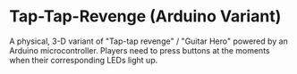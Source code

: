 # Tap-Tap-Revenge     (Arduino Variant)
A physical, 3-D variant of "Tap-tap revenge" / "Guitar Hero" powered by an Arduino microcontroller. Players need to press buttons at the moments when their corresponding LEDs light up. 
